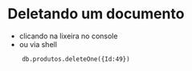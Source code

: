 # Deletando um documento
* clicando na lixeira no console
* ou via shell 
```console
    db.produtos.deleteOne({Id:49})
```